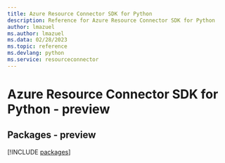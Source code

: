 ```yaml
---
title: Azure Resource Connector SDK for Python
description: Reference for Azure Resource Connector SDK for Python
author: lmazuel
ms.author: lmazuel
ms.data: 02/28/2023
ms.topic: reference
ms.devlang: python
ms.service: resourceconnector
---
```

# Azure Resource Connector SDK for Python - preview
## Packages - preview
[!INCLUDE [packages](resource-connector-index.md)]